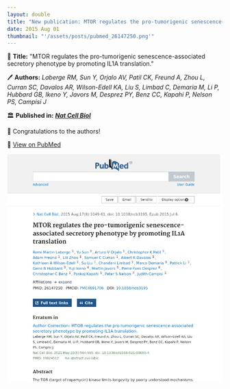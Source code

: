```yaml
---
layout: double
title: "New publication: MTOR regulates the pro-tumorigenic senescence-associated secretory phenotype by promoting IL1A translation"
date: 2015 Aug 01
thumbnail: "'/assets/posts/pubmed_26147250.png'"
---
```

📖 <strong>Title:</strong> "MTOR regulates the pro-tumorigenic senescence-associated secretory phenotype by promoting IL1A translation."  

🖊️ <strong>Authors:</strong> <em>Laberge RM, Sun Y, Orjalo AV, Patil CK, Freund A, Zhou L, Curran SC, Davalos AR, Wilson-Edell KA, Liu S, Limbad C, Demaria M, Li P, Hubbard GB, Ikeno Y, Javors M, Desprez PY, Benz CC, Kapahi P, Nelson PS, Campisi J</em>  

🏛️ <strong>Published in:</strong> <em><strong><ins>Nat Cell Biol</ins></strong></em>  

🎉 Congratulations to the authors!  

🔗 <a href="https://pubmed.ncbi.nlm.nih.gov/26147250/">View on PubMed</a>  

![Publication Image](/assets/posts/pubmed_26147250.png)
